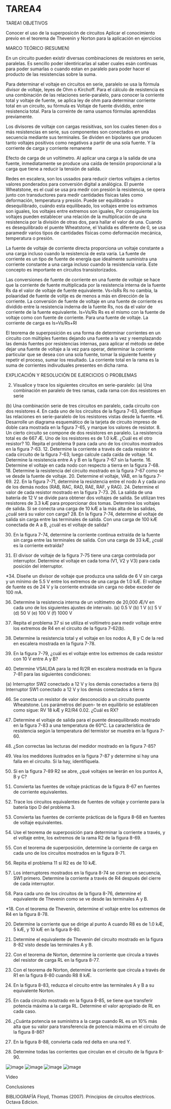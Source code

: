 # TAREA4
TAREA1
OBJETIVOS

Conocer el uso de la superposicón de circuitos
Aplicar el conocimiento previo en el teorema de Thevenin y Norton para la aplicación en ejercicios

MARCO TEÓRICO (RESUMEN)

En un circuito pueden existir diversas combinaciones de resistores en serie, paralelas. Es sencillo poder identiricarlas al saber cuales esán continuas para poder sumarlas o cuando estan en paralelo para poder hacer el producto de las resistencias sobre la suma.

Para determinar el voltaje en circuitos en serie, paralelo se usa la fórmula divisor de voltaje, leyes de Ohm o Kirchoff.
Para el cálculo de resistencia es una combinación de las relaciones serie-paralelo, para conocer la corriente total y voltaje de fuente, se aplica ley de ohm para determinar corriente total en un circuito, su fórmula es Voltaje de fuente dividido, entre resistencia total. Para la correinte de rama usamos fórmulas aprendidas previamente.

Los divisores de voltaje con cargas resisitivas, son los cuales tienen dos o más resistencias en serie, sus componentes son conectados en una secuencia mediante sus terminales. Se dividen en bipolares que producen tanto voltajes positivos como negativos a partir de una sola fuente. Y la corriente de carga y corriente remanente

Efecto de carga de un voltímetro. Al aplicar una carga a la salida de una fuente, inmediatamente se produce una caída de tensión proporcional a la carga que tiene a reducir la tensión de salida. 

Redes en escalera, son los ussados para reducir ciertos voltajes a ciertos valores ponderados para conversión digital a análógica. El puente Wheatstone, es el cual se usa pra medir con presión la resistencia, se opera junto con transductores para medir cantidades físicas tales como deformación, temperatura y presión. Puede ser equilibrado o desequilibrado, cuándo esta equilibeado, los voltajes entre los extramos son iguales, los voltajes entre extremos son iguales, Por consiguiente los voltajes pueden establecer una relación de la multiplicación de una resistencia por la división de otras dos, para hallar el valor de una. Cuando es desequilibrado el puente Wheatstone, el Vsalida es diferente de 0, se usa paramedir varios tipos de cantidades físicas como deformación mecánica, temperatura o presión. 

La fuente de voltaje de corriente directa proporciona un voltaje constante a una carga incluso cuando la resistencia de esta varía.
La fuente de corriente es un tipo de fuente de energía que idealmente suministra una corriente constante a una carga incluso cuando la resistencia varía. Este concepto es importante en circuitos transistorizados.

Las conversiones de fuente de corriente en una fuente de voltaje se hace que la corriente de fuente multiplicada por la resistencia interna de la fuente Rs da el valor de voltaje de fuente equivalente. Vs=IsRs Rs no cambia, la polaaridad de fuente de voltje es de menos a más en dirección de la corriente. La conversión de fuente de voltaje en una fuente de corriente es dividido entre la resistencia inderna de la fuente Rs, nos da el valor de corriente de la fuente equivalente. Is=Vs/Rs Rs es el mismo con la fuente de voltaje como con fuente de corriente. Para una fuente de voltaje. La corriente de carga es Is=Vs/Rs+Rl

El teorema de superposición es una forma de determinar corrientes en un circuito con múltiples fuentes dejando una fuente a la vez y reemplazando las demás fuentes por resistencias internas, para aplicar el método se debe dejar una fuente de voltaje a la vez para operar, determinar la corriente particular que se desea con una sola fuente, tomar la siguiente fuente y repetir el proceso, sumar los resultado. La corriente total en la rama es la suma de corrientes indivuduales presentes en dicha rama.

EXPLICACIÓN Y RESOLUCIÓN DE EJERCICIOS O PROBLEMAS 

2. Visualice y trace los siguientes circuitos en serie-paralelo:
(a) Una combinación en paralelo de tres ramas, cada rama con dos resistores en serie

(b) Una combinación serie de tres circuitos en paralelo, cada circuito con dos resistores
4. En cada uno de los circuitos de la figura 7-63, identifique las relaciones en serie-paralelo de los resistores vistas desde la fuente.
*6. Desarrolle un diagrama esquemático de la tarjeta de circuito impreso de doble cara mostrada en la figura 7-65, y marque los valores de resistor.
8. Un cierto circuito se compone de dos resistores en paralelo. La resistencia total es de 667 Æ. Uno de los resistores es de 1.0 kÆ. ¿Cuál es el otro resistor?
10. Repita el problema 9 para cada uno de los circuitos mostrados en la figura 7-63.
12. Determine la corriente a través de cada resistor en cada circuito de la figura 7-63; luego calcule cada caída de voltaje.
14. Determine la resistencia entre A y B en la figura 7-67 sin la fuente.
16. Determine el voltaje en cada nodo con respecto a tierra en la figura 7-68.
18. Determine la resistencia del circuito mostrado en la figura 7-67 como se ve desde la fuente de voltaje.
20. Determine el voltaje, VAB, en la figura 7-69.
22. En la figura 7-71, determine la resistencia entre el nodo A y cada uno de los demás nodos (RAB, RAC, RAD, RAE, RAF, y RAG).
24. Determine el valor de cada resistor mostrado en la figura 7-73.
26. La salida de una batería de 12 V se divide para obtener dos voltajes de salida. Se utilizan tres resistores de 3.3 kÆ para proporcionar dos tomas. Determine los voltajes de salida. Si se conecta una carga de 10 kÆ a la más alta de las salidas, ¿cuál será su valor con carga?
28. En la figura 7-74, determine el voltaje de salida sin carga entre las terminales de salida. Con una carga de 100 kÆ conectada de A a B, ¿cuál es el voltaje de salida?

30. En la figura 7-74, determine la corriente continua extraída de la fuente sin carga entre las terminales de salida. Con una carga de 33 kÆ, ¿cuál es la corriente extraída?

32. El divisor de voltaje de la figura 7-75 tiene una carga controlada por interruptor. Determine el voltaje en cada toma (V1, V2 y V3) para cada posición del interruptor.


*34. Diseñe un divisor de voltaje que produzca una salida de 6 V sin carga y un mínimo de 5.5 V entre los extremos de una carga de 1.0 kÆ. El voltaje de fuente es de 24 V y la corriente extraída sin carga no debe exceder de 100 mA.

36. Determine la resistencia interna de un voltímetro de 20,000 Æ/V en cada uno de los siguientes ajustes de intervalo.
(a) 0.5 V (b) 1 V (c) 5 V (d) 50 V (e) 100 V (f) 1000 V

38. Repita el problema 37 si se utiliza el voltímetro para medir voltaje entre los extremos de R4 en el circuito de la figura 7-62(b).
 
40. Determine la resistencia total y el voltaje en los nodos A, B y C de la red en escalera mostrada en la figura 7-78.

42. En la figura 7-79, ¿cuál es el voltaje entre los extremos de cada resistor con 10 V entre A y B?

44. Determine VSALIDA para la red R/2R en escalera mostrada en la figura 7-81 para las siguientes condiciones:

(a) Interruptor SW2 conectado a 12 V y los demás conectados a tierra
(b) Interruptor SW1 conectado a 12 V y los demás conectados a tierra

46. Se conecta un resistor de valor desconocido a un circuito puente Wheatstone. Los parámetros del puen-
te en equilibrio se establecen como sigue: RV  18 kÆ y R2/R4  0.02. ¿Cuál es RX?


48. Determine el voltaje de salida para el puente desequilibrado mostrado en la figura 7-83 a una temperatura de 60°C. La característica de resistencia según la temperatura del termistor se muestra en la figura 7-60.

50. ¿Son correctas las lecturas del medidor mostrado en la figura 7-85?

52. Vea los medidores ilustrados en la figura 7-87 y determine si hay una falla en el circuito. Si la hay, identifíquela.

54. Si en la figura 7-89 R2 se abre, ¿qué voltajes se leerán en los puntos A, B y C?

2. Convierta las fuentes de voltaje prácticas de la figura 8-67 en fuentes de corriente equivalentes.

4. Trace los circuitos equivalentes de fuentes de voltaje y corriente para la batería tipo D del problema 3.

6. Convierta las fuentes de corriente prácticas de la figura 8-68 en fuentes de voltaje equivalentes.

8. Use el teorema de superposición para determinar la corriente a través, y el voltaje entre, los extremos de la rama R2 de la figura 8-69.

10. Con el teorema de superposición, determine la corriente de carga en cada uno de los circuitos mostrados en la figura 8-71.

12. Repita el problema 11 si R2 es de 10 kÆ.

14. Los interruptores mostrados en la figura 8-74 se cierran en secuencia, SW1 primero. Determine la corriente a través de R4 después del cierre de cada interruptor.

16. Para cada uno de los circuitos de la figura 8-76, determine el equivalente de Thevenin como se ve desde las terminales A y B.

*18. Con el teorema de Thevenin, determine el voltaje entre los extremos de R4 en la figura 8-78.

20. Determine la corriente que se dirige al punto A cuando R8 es de 1.0 kÆ, 5 kÆ, y 10 kÆ en la figura 8-80.

22. Determine el equivalente de Thevenin del circuito mostrado en la figura 8-82 visto desde las terminales A y B.

24. Con el teorema de Norton, determine la corriente que circula a través del resistor de carga RL en la figura 8-77.


26. Con el teorema de Norton, determine la corriente que circula a través de R1 en la figura 8-80 cuando R8  8 kÆ.

28. En la figura 8-83, reduzca el circuito entre las terminales A y B a su equivalente Norton.

30. En cada circuito mostrado en la figura 8-85, se tiene que transferir potencia máxima a la carga RL. Determine el valor apropiado de RL en cada caso.

32. ¿Cuánta potencia se suministra a la carga cuando RL es un 10% más alta que su valor para transferencia de potencia máxima en el circuito de la figura 8-86?

34. En la figura 8-88, convierta cada red delta en una red Y.

36. Determine todas las corrientes que circulan en el circuito de la figura 8-90.

![image](https://user-images.githubusercontent.com/105291231/176897512-84f0a0a0-7f1f-4ea7-b57b-e16ad4143545.png)
![image](https://user-images.githubusercontent.com/105291231/176897523-91116fc4-2922-4f5d-a0f4-9fa0651d11ed.png)
![image](https://user-images.githubusercontent.com/105291231/176897552-6616ad7e-b335-47ec-bc9c-88eb84119832.png)
![image](https://user-images.githubusercontent.com/105291231/176897561-85b19da1-75f6-498e-be14-9328d4a84c9f.png)


Video 


Conclusiones 




BIBLIOGRAFÍA Floyd, Thomas (2007). Principios de circuitos electricos. Octava Edicion.
